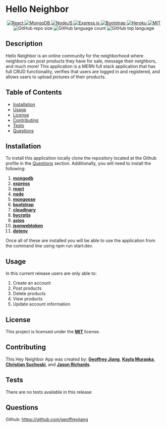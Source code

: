 # Hello Neighbor

<p align="center">
  <a href="https://reactjs.org/">
    <img src="https://img.shields.io/badge/React-20232A?style=for-the-badge&logo=react&logoColor=61DAFB" alt="React">
  </a>
  
  <a href="https://www.mongodb.com/">
    <img alt="MongoDB" src ="https://img.shields.io/badge/MongoDB-%234ea94b.svg?&style=for-the-badge&logo=mongodb&logoColor=white"/>
  </a>

  <a href="https://nodejs.org/en/">
    <img alt="NodeJS" src="https://img.shields.io/badge/node.js%20-%2343853D.svg?&style=for-the-badge&logo=node.js&logoColor=white"/>
   </a>

  <a href="https://expressjs.com/">
    <img alt="Express.js" src="https://img.shields.io/badge/express.js%20-%23404d59.svg?&style=for-the-badge"/>
  </a>

  <a href="https://getbootstrap.com/">
    <img src="https://img.shields.io/badge/Bootstrap-563D7C?style=for-the-badge&logo=bootstrap&logoColor=white" alt="Bootstrap">
  </a>

  <a href="https://dashboard.heroku.com/">
    <img src="https://img.shields.io/badge/Heroku-430098?style=for-the-badge&logo=heroku&logoColor=white" alt="Heroku">
  </a>

  <a href="https://opensource.org/licenses/MIT">
    <img src="https://img.shields.io/badge/License-MIT-yellow.svg?style=for-the-badge" alt="MIT" />
  </a>

  <img src="https://img.shields.io/github/repo-size/kaylamuraoka/neighbor_news?style=for-the-badge" alt="GitHub repo size"/>

  <img src="https://img.shields.io/github/languages/count/kaylamuraoka/neighbor_news?style=for-the-badge" alt="GitHub language count"/>

  <img src="https://img.shields.io/github/languages/top/kaylamuraoka/neighbor_news?style=for-the-badge" alt="GitHub top language"/>

</p>

## Description

Hello Neighbor is an online community for the neighborhood where neighbors can post products they have for sale, message their neighbors, and much more! This application is a MERN full stack application that has full CRUD functionality, verifies that users are logged in and registered, and allows users to upload pictures of their products.

## Table of Contents

- [Installation](#Installation)
- [Usage](#Usage)
- [License](#License)
- [Contributing](#Contributing)
- [Tests](#Tests)
- [Questions](#Questions)

## Installation

To install this application locally clone the repository located at the Github profile in the [Questions](#Questions) section. Additionally, you will need to install the following:

1. [**mongodb**](https://www.mongodb.com/)
2. [**express**](https://expressjs.com/)
3. [**react**](https://reactjs.org/)
4. [**node**](https://nodejs.org/en/)
5. [**mongoose**](https://mongoosejs.com/)
6. [**bootstrap**](https://getbootstrap.com/)
7. [**cloudinary**](https://cloudinary.com/documentation/react_integration)
8. [**bycrptjs**](https://www.npmjs.com/package/bcrypt)
9. [**axios**](npmjs.com/package/axios)
10. [**jsonwebtoken**](https://www.npmjs.com/package/jsonwebtoken)
11. [**dotenv**](https://www.npmjs.com/package/dotenv)

Once all of these are installed you will be able to use the application from the command line using npm run start:dev.

## Usage

In this current release users are only able to:

1. Create an account
2. Post products
3. Delete products
4. View products
5. Update account information

## License

This project is licensed under the [**MIT**](https://opensource.org/licenses/MIT) license.

## Contributing

This Hey Neighbor App was created by:
[**Geoffrey Jiang**](https://github.com/geoffreyjiang),
[**Kayla Muraoka**](https://github.com/kaylamuraoka),
[**Christian Suchoski**](https://github.com/huski82), and
[**Jason Richards**](https://github.com/jrkrichards).

## Tests

There are no tests available in this release

## Questions

Github: https://github.com/geoffreyjiang
